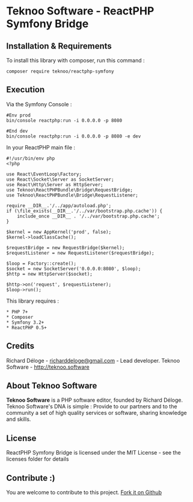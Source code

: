 Teknoo Software - ReactPHP Symfony Bridge
=========================================

Installation & Requirements
---------------------------
To install this library with composer, run this command :

    composer require teknoo/reactphp-symfony

Execution
---------

Via the Symfony Console :

    #Env prod
    bin/console reactphp:run -i 0.0.0.0 -p 8080

    #End dev
    bin/console reactphp:run -i 0.0.0.0 -p 8080 -e dev

In your ReactPHP main file :

    #!/usr/bin/env php
    <?php

    use React\EventLoop\Factory;
    use React\Socket\Server as SocketServer;
    use React\Http\Server as HttpServer;
    use Teknoo\ReactPHPBundle\Bridge\RequestBridge;
    use Teknoo\ReactPHPBundle\Bridge\RequestListener;

    require __DIR__.'/../app/autoload.php';
    if (\file_exists(__DIR__.'/../var/bootstrap.php.cache')) {
        include_once __DIR__ . '/../var/bootstrap.php.cache';
    }

    $kernel = new AppKernel('prod', false);
    $kernel->loadClassCache();

    $requestBridge = new RequestBridge($kernel);
    $requestListener = new RequestListener($requestBridge);

    $loop = Factory::create();
    $socket = new SocketServer('0.0.0.0:8080', $loop);
    $http = new HttpServer($socket);

    $http->on('request', $requestListener);
    $loop->run();

This library requires :

    * PHP 7+
    * Composer
    * Symfony 3.2+
    * ReactPHP 0.5+

Credits
-------
Richard Déloge - <richarddeloge@gmail.com> - Lead developer.
Teknoo Software - <http://teknoo.software>

About Teknoo Software
---------------------
**Teknoo Software** is a PHP software editor, founded by Richard Déloge. 
Teknoo Software's DNA is simple : Provide to our partners and to the community a set of high quality services or software,
 sharing knowledge and skills.

License
-------
ReactPHP Symfony Bridge is licensed under the MIT License - see the licenses folder for details

Contribute :)
-------------

You are welcome to contribute to this project. [Fork it on Github](CONTRIBUTING.md)

